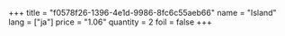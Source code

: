 +++
title = "f0578f26-1396-4e1d-9986-8fc6c55aeb66"
name = "Island"
lang = ["ja"]
price = "1.06"
quantity = 2
foil = false
+++
